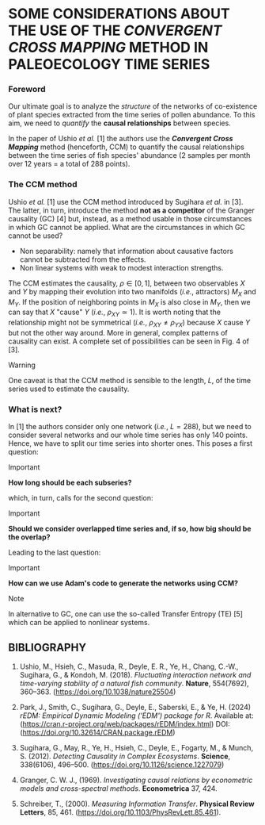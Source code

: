 # SOME CONSIDERATIONS ABOUT THE USE OF THE _CONVERGENT CROSS MAPPING_ METHOD IN PALEOECOLOGY TIME SERIES

### Foreword

Our ultimate goal is to analyze the _structure_ of the networks of co-existence of plant species extracted from the time series of pollen abundance. To this aim, we need to _quantify_ the **causal relationships** between species.

In the paper of Ushio _et al._ [1] the authors use the **_Convergent Cross Mapping_** method (henceforth, CCM) to quantify the causal relationships between the time series of fish species' abundance (2 samples per month over 12 years = a total of 288 points).

### The CCM method

Ushio _et al._ [1] use the CCM method introduced by Sugihara _et al._ in [3]. The latter, in turn, introduce the method **not as a competitor** of the Granger causality (GC) [4] but, instead, as a method usable in those circumstances in which GC cannot be applied. What are the circumstances in which GC cannot be used?<br/>


* Non separability: namely that information about causative factors cannot be subtracted from the effects.
* Non linear systems with weak to modest interaction strengths.


The CCM estimates the causality, $\rho \in [0,1]$, between two observables $X$ and $Y$ by mapping their evolution into two manifolds (_i.e._, attractors) $M_X$ and $M_Y$. If the position of neighboring points in $M_X$ is also close in $M_Y$, then we can say that $X$ "cause" $Y$ (_i.e._, $\rho_{XY} \simeq 1$). It is worth noting that the relationship might not be symmetrical (_i.e._, $\rho_{XY} \neq \rho_{YX}$) because $X$ cause $Y$ but not the other way around. More in general, complex patterns of causality can exist. A complete set of possibilities can be seen in Fig. 4 of [3].

> [!WARNING]
> One caveat is that the CCM method is sensible to the length, $L$, of the time series used to estimate the causality.

### What is next?

In [1] the authors consider only one network (_i.e._, $L = 288$), but we need to consider several networks and our whole time series has only $140$ points. Hence, we have to split our time series into shorter ones. This poses a first question:

> [!IMPORTANT]
> <b>How long should be each subseries?</b>

which, in turn, calls for the second question:

> [!IMPORTANT]
> <b>Should we consider overlapped time series and, if so, how big should be the overlap?</b>

Leading to the last question:

> [!IMPORTANT]
> <b>How can we use Adam's code to generate the networks using CCM?</b>
 
> [!NOTE]
> In alternative to GC, one can use the so-called Transfer Entropy (TE) [5] which can be applied to nonlinear systems.


## BIBLIOGRAPHY

1. Ushio, M., Hsieh, C., Masuda, R., Deyle, E. R., Ye, H., Chang, C.-W., Sugihara, G., & Kondoh, M. (2018). _Fluctuating interaction network and time-varying stability of a natural fish community_. **Nature**, 554(7692), 360–363. (https://doi.org/10.1038/nature25504)


2. Park, J., Smith, C., Sugihara, G., Deyle, E., Saberski, E., & Ye, H. (2024) _rEDM: Empirical Dynamic Modeling ('EDM') package for R_. Available at: (https://cran.r-project.org/web/packages/rEDM/index.html) DOI:(https://doi.org/10.32614/CRAN.package.rEDM)


3. Sugihara, G., May, R., Ye, H., Hsieh, C., Deyle, E., Fogarty, M., & Munch, S. (2012). _Detecting Causality in Complex Ecosystems_. **Science**, 338(6106), 496–500. (https://doi.org/10.1126/science.1227079)


4. Granger, C. W. J., (1969). _Investigating causal relations by econometric models and cross-spectral methods_. **Econometrica** 37, 424.

    
5. Schreiber, T., (2000). _Measuring Information Transfer_. **Physical Review Letters**, 85, 461. (https://doi.org/10.1103/PhysRevLett.85.461).

